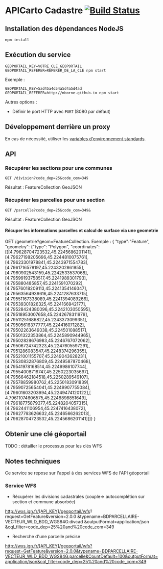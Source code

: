 # APICarto Cadastre [![Build Status](https://travis-ci.org/sgmap/apicarto-cadastre.svg)](https://travis-ci.org/sgmap/apicarto-cadastre)

## Installation des dépendances NodeJS

```
npm install
```

## Exécution du service

```
GEOPORTAIL_KEY=VOTRE_CLE_GEOPORTAIL GEOPORTAIL_REFERER=REFERER_DE_LA_CLE npm start
```
Exemple :

```
GEOPORTAIL_KEY=5ad45a4d54a5d4a5d4ad GEOPORTAIL_REFERER=http://mborne.github.io npm start
```

Autres options :

* Définir le port HTTP avec `PORT` (8080 par défaut)


## Développement derrière un proxy

En cas de nécessité, utiliser les [variables d'environnement standards](https://www.npmjs.com/package/request#controlling-proxy-behaviour-using-environment-variables).

## API

### Récupérer les sections pour une communes

```
GET /division?code_dep=25&code_com=349
```

Résultat : FeatureCollection GeoJSON

### Récupérer les parcelles pour une section

```
GET /parcelle?code_dep=25&code_com=349&
```

Résultat : FeatureCollection GeoJSON

#### Récuper les informations parcelles et calcul de surface via une geometrie
GET /geometrie?geom=FeatureCollection.
Exemple : 
{
    "type":"Feature",
    "geometry":
		{"type":
    "Polygon",
    "coordinates":[[[4.79628704723532,45.2245686201141],[4.79627198205696,45.2244810075761],[4.79623301978841,45.2243971554783],[4.7961716578197,45.2243202861855],
    [4.7960902543159,45.2242533537068],[4.79599193758517,45.2241989301793],[4.795880485857,45.2241591070292],[4.79576018209113,45.2241354146047],
    [4.79563564939616,45.2241287633715],[4.79551167338089,45.2241394089266],[4.79539301826325,45.224166942177],[4.79528424380096,45.2242103050595],
    [4.79518953007658,45.2242678311979],[4.79511251686827,45.2243373099351],[4.79505616377777,45.224416071282],[4.79502263649038,45.224501088517],
    [4.79501322353864,45.2245890944965],[4.79502828676983,45.2246767072062],[4.79506724742323,45.2247605597291],[4.7951286083547,45.2248374296355],
    [4.79521001155707,45.2249043628231],[4.79530832876809,45.2249587870468],[4.79541978168514,45.2249986107744],[4.79554008716747,45.2250223035697],
    [4.79566462184518,45.2250289549107],[4.79578859980762,45.2250183091839],[4.79590725654041,45.2249907755084],[4.79601603203994,45.2249474120122],[
    4.79611074606575,45.2248898851649],[4.79618775879377,45.2248204057315],[4.7962441106954,45.2247416438072],[4.79627763626632,45.2246566262013],
    [4.79628704723532,45.2245686201141]]]}
 }


## Obtenir une clé géoportail

TODO : détailler le processus pour les clés WFS

## Notes techniques

Ce service se repose sur l'appel à des services WFS de l'API géoportail

### Service WFS


* Récupérer les divisions cadastrales (couple=> autocomplétion sur section et commune absorbée)

http://wxs.ign.fr/[API_KEY]/geoportail/wfs?
request=GetFeature&version=2.0.0
&typename=BDPARCELLAIRE-VECTEUR_WLD_BDD_WGS84G:divcad
&outputFormat=application/json
&cql_filter=code_dep=25%20and%20code_com=349

* Recherche d'une parcelle précise

http://wxs.ign.fr/[API_KEY]/geoportail/wfs?request=GetFeature&version=2.0.0&typename=BDPARCELLAIRE-VECTEUR_WLD_BDD_WGS84G:parcelle&CountDefault=100&outputFormat=application/json&cql_filter=code_dep=25%20and%20code_com=349

